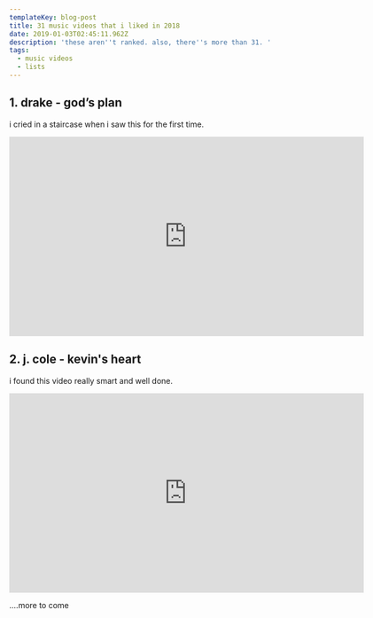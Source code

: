 ```yaml
---
templateKey: blog-post
title: 31 music videos that i liked in 2018
date: 2019-01-03T02:45:11.962Z
description: 'these aren''t ranked. also, there''s more than 31. '
tags:
  - music videos
  - lists
---
```

## 1. drake - god’s plan

i cried in a staircase when i saw this for the first time.

<div class="container is-fluid">
  <div class="video-container">
    <iframe width="640" height="360" src="https://www.youtube.com/embed/xpVfcZ0ZcFM" frameborder="0" allowfullscreen></iframe>
  </div>
</div>


## 2. j. cole - kevin's heart

i found this video really smart and well done.

<iframe width="640" height="360" src="https://www.youtube.com/embed/ufynqs_COF4" frameborder="0" allow="accelerometer; autoplay; encrypted-media; gyroscope; picture-in-picture" allowfullscreen></iframe>

....more to come
